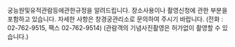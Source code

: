 궁능원및유적관람등에관한규정을 알려드립니다. 장소사용이나 촬영신청에 관한 부분을 포함하고 있습니다. 자세한 사항은 창경궁관리소로 문의하여 주시기 바랍니다. (전화 : 02-762-9515, 팩스 02-762-9514)
(관람객의 기념사진촬영은 허가없이 촬영할 수 있습니다.)